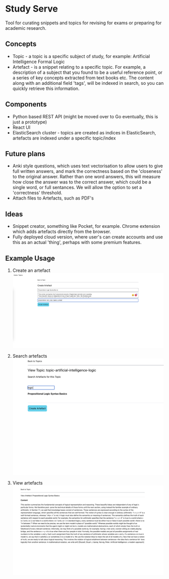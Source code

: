 # Study Serve 

Tool for curating snippets and topics for revising for exams or preparing for academic research.

## Concepts
- Topic - a topic is a specific subject of study, for example: Artificial Intelligence Formal Logic
- Artefact - is a snippet relating to a specific topic. For example, a description of a subject that you found to be a useful reference point, or a series of key concepts extracted from text books etc. The content along with an additional field 'tags', will be indexed in search, so you can quickly retrieve this information.

## Components
- Python based REST API (might be moved over to Go eventually, this is just a prototype)
- React UI
- ElasticSearch cluster - topics are created as indices in ElasticSearch, artefacts are indexed under a specific topic/index

## Future plans
- Anki style questions, which uses text vectorisation to allow users to give full written answers, and mark the correctness based on the 'closeness' to the original answer. Rather than one word answers, this will measure how close the answer was to the correct answer, which could be a single word, or full sentances. We will allow the option to set a 'correctness' threshold.
- Attach files to Artefacts, such as PDF's 

## Ideas 
- Snippet creator, something like Pocket, for example. Chrome extension which adds artefacts directly from the browser.
- Fully deployed cloud version, where user's can create accounts and use this as an actual 'thing', perhaps with some premium features.

## Example Usage

1. Create an artefact
![](./assets/create.png)

2. Search artefacts
![](./assets/search.png)

3. View artefacts
![](./assets/artefact.png)

